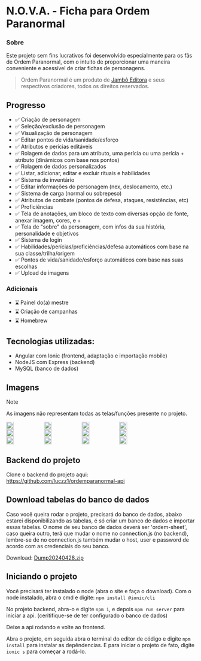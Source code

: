 # N.O.V.A. - Ficha para Ordem Paranormal

### Sobre

Este projeto sem fins lucrativos foi desenvolvido especialmente para os fãs de Ordem Paranormal, com o intuito de proporcionar uma maneira conveniente e acessível de criar fichas de personagens.

>Ordem Paranormal é um produto de <a href="https://jamboeditora.com.br/" target="_blank">Jambô Editora</a> e seus respectivos criadores, todos os direitos reservados.


## Progresso

- ✅ Criação de personagem 
- ✅ Seleção/exclusão de personagem
- ✅ Visualização de personagem
- ✅ Editar pontos de vida/sanidade/esforço
- ✅ Atributos e perícias editáveis
- ✅ Rolagem de dados para um atributo, uma perícia ou uma perícia + atributo (dinâmicos com base nos pontos)
- ✅ Rolagem de dados personalizados
- ✅ Listar, adicionar, editar e excluir rituais e habilidades
- ✅ Sistema de inventário
- ✅ Editar informações do personagem (nex, deslocamento, etc.)
- ✅ Sistema de carga (normal ou sobrepeso)
- ✅ Atributos de combate (pontos de defesa, ataques, resistências, etc)
- ✅ Proficiências
- ✅ Tela de anotações, um bloco de texto com diversas opção de fonte, anexar imagem, cores, e +
- ✅ Tela de "sobre" da personagem, com infos da sua história, personalidade e objetivos
- ✅ Sistema de login
- ✅ Habilidades/perícias/proficiências/defesa automáticos com base na sua classe/trilha/origem
- ✅ Pontos de vida/sanidade/esforço automáticos com base nas suas escolhas
- ✅ Upload de imagens

### Adicionais

- ⌛ Painel do(a) mestre
- ⌛ Criação de campanhas
- ⌛ Homebrew
  
## Tecnologias utilizadas:
- Angular com Ionic (frontend, adaptação e importação mobile)
- NodeJS com Express (backend)
- MySQL (banco de dados)

## Imagens

> [!NOTE]
> As imagens não representam todas as telas/funções presente no projeto.

<div style="display: flex; flex-direction: row">
    <img src="https://github.com/luczz1/ordemparanormal-mobilesheet/assets/63828861/8fd57d0b-72d1-4fd4-963b-01117271cc18" style="width: 20%"/>
    <img src="https://github.com/luczz1/ordemparanormal-mobilesheet/assets/63828861/51921889-728f-4604-9988-95262cbb3115" style="width: 20%"/>
    <img src="https://github.com/luczz1/ordemparanormal-mobilesheet/assets/63828861/15e3d932-6b57-428c-b664-ae6bc15a242a" style="width: 20%" />
    <img src="https://github.com/luczz1/ordemparanormal-mobilesheet/assets/63828861/76e55865-e4c7-4a75-a20c-97ea27f56107" style="width: 20%"/>
  </div>
  
<div style="display: flex; flex-direction: row">
    <img src="https://github.com/luczz1/ordemparanormal-mobilesheet/assets/63828861/d04eab09-5532-41a3-8027-a1f7e8557027" style="width: 20%"/>
    <img src="https://github.com/luczz1/ordemparanormal-mobilesheet/assets/63828861/09a29fd5-4a2a-4435-ba3e-3493a9bf1b80" style="width: 20%"/>
    <img src="https://github.com/luczz1/ordemparanormal-mobilesheet/assets/63828861/f14307c8-8ef1-4acf-95e2-4a7fb6399f8c" style="width: 20%"/>
    <img src="https://github.com/luczz1/ordemparanormal-mobilesheet/assets/63828861/7fc81035-10e2-4948-a2d9-f05330483356" style="width: 20%"/>
  </div>
  
  <div style="display: flex; flex-direction: row">
    <img src="https://github.com/luczz1/ordemparanormal-mobilesheet/assets/63828861/41193369-a866-4578-953a-05ae1a43a674" style="width: 20%"/>
    <img src="https://github.com/luczz1/ordemparanormal-mobilesheet/assets/63828861/d196479c-44cd-4394-ad9f-34e7173e1edf" style="width: 20%"/>
    <img src="https://github.com/luczz1/ordemparanormal-mobilesheet/assets/63828861/9d50dfd6-e63a-418e-8fb5-b11c883e5262" style="width: 20%"/>
    <img src="https://github.com/luczz1/ordemparanormal-mobilesheet/assets/63828861/7094982e-f7e1-4432-86ca-d4e8c2f3567d" style="width: 20%"/>
  </div>

  ## Backend do projeto
  Clone o backend do projeto aqui: https://github.com/luczz1/ordemparanormal-api
  
  ## Download tabelas do banco de dados
  Caso você queira rodar o projeto, precisará do banco de dados, abaixo estarei disponibilizando as tabelas, é só criar um banco de dados e importar essas tabelas.
  O nome de seu banco de dados deverá ser 'ordem-sheet', caso queira outro, terá que mudar o nome no connection.js (no backend), lembre-se de no connection.js também mudar o host, user
  e password de acordo com as credenciais do seu banco.

  Download: [Dump20240428.zip](https://github.com/luczz1/ordemparanormal-mobilesheet/files/15142866/Dump20240428.zip)

  ## Iniciando o projeto
  Você precisará ter instalado o node (abra o site e faça o download).
  Com o node instalado, abra o cmd e digite: ```npm install @ionic/cli```

  No projeto backend, abra-o e digite ```npm i```, e depois ```npm run server``` para iniciar a api. (ceritifique-se de ter configurado o banco de dados)

  Deixe a api rodando e volte ao frontend.

  Abra o projeto, em seguida abra o terminal do editor de código e digite ```npm install``` para instalar as depêndencias.
  E para iniciar o projeto de fato, digite ```ionic s``` para começar a rodá-lo.







